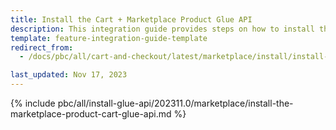 ```yaml
---
title: Install the Cart + Marketplace Product Glue API
description: This integration guide provides steps on how to install the Spryker Marketplace Product + Cart Glue API feature into a Spryker project.
template: feature-integration-guide-template
redirect_from:
  - /docs/pbc/all/cart-and-checkout/latest/marketplace/install/install-glue-api/install-the-cart-marketplace-product-glue-api.html

last_updated: Nov 17, 2023
---
```


{% include pbc/all/install-glue-api/202311.0/marketplace/install-the-marketplace-product-cart-glue-api.md %} <!-- To edit, see /_includes/pbc/all/install-glue-api/202311.0/marketplace/install-the-marketplace-product-cart-glue-api.md -->
